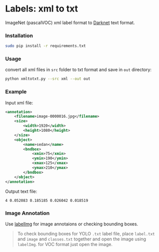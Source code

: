 # Labels: xml to txt

ImageNet (pascalVOC) xml label format to [Darknet](https://github.com/pjreddie/darknet) text format.

### Installation

```bash
sudo pip install -r requirements.txt
```
### Usage

convert all xml files in `src` folder to txt format and save in `out` directory:

```bash
python xmltotxt.py --src xml --out out
```

### Example

Input xml file:

```xml
<annotation>
	<filename>image-0000016.jpg</filename>
	<size>
		<width>1920</width>
		<height>1080</height>
	</size>
	<object>
		<name>sedan</name>
		<bndbox>
			<xmin>75</xmin>
			<ymin>190</ymin>
			<xmax>125</xmax>
			<ymax>210</ymax>
		</bndbox>
	</object>
</annotation>
```

Output text file:

```text
4 0.052083 0.185185 0.026042 0.018519
```

### Image Annotation

Use [labelImg](https://github.com/tzutalin/labelImg) for image annotaions or checking bounding boxes.

> To check bounding boxes for YOLO  `.txt` label file, place `label.txt` and `image` and `classes.txt` together and open the image using `labelImg`.
> for VOC format just open the image.